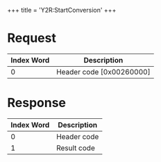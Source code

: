 +++
title = 'Y2R:StartConversion'
+++

# Request

| Index Word | Description                |
|------------|----------------------------|
| 0          | Header code \[0x00260000\] |

# Response

| Index Word | Description |
|------------|-------------|
| 0          | Header code |
| 1          | Result code |